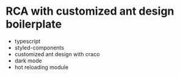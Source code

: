 # RCA with customized ant design boilerplate

- typescript
- styled-components
- customized ant design with craco
- dark mode
- hot reloading module
